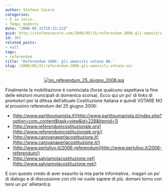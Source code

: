 ```yaml
---
author: Stefano Cecere
categories:
- E io cecio..
- Tempi moderni
date: "2006-05-31T18:33:12Z"
guid: http://stefanocecere.com/2006/05/31/referendum-2006-gli-umanisti-votano-no/
id: 301
related_posts:
- null
tags:
- referendum
title: 'Referendum 2006: gli umanisti votano NO.'
slug: /2006/05/31/referendum-2006-gli-umanisti-votano-no/
---
```


<div style="text-align: center">
  <a href="http://www.partitoumanista.it/index.php?option=com_content&task=view&id=228&Itemid=1"><img id="image300" alt="no_referendum_25_giugno_2006.jpg" src="http://stefanocecere.com/wp-content/uploads/sites/3/2006/05/no_referendum_25_giugno_2006.jpg" /></a>
</div>

Finalmente la mobilitazione è cominciata (forse qualcuno aspettava la fine delle elezioni municipali di domenica scorsa). Ecco qui un po&#8217; di links di promotori per la difesa dell&#8217;attuale Costituzione Italiana e quindi VOTARE NO al prossimo referendum del 25 giugno 2006:

  * [http://www.partitoumanista.it](http://www.partitoumanista.it/index.php?option=com_content&task=view&id=228&Itemid=1)
  * [http://www.referendumcostituzionale.org](http://www.referendumcostituzionale.org/)
  * [http://www.carovanaperlacostituzione.it](http://www.carovanaperlacostituzione.it/)
  * [http://www.perlulivo.it/2006-referendum](http://www.perlulivo.it/2006-referendum/)
  * [http://www.salviamolacostituzione.net](http://www.salviamolacostituzione.net/)

E con questo credo di aver esaurito la mia parte informativa.. magari un po&#8217; di dialogo e di discussione con chi ne vuole sapere di più. domani torno con temi un po&#8217; allietanti:p